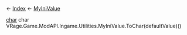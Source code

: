 ← [Index](Api-Index) ← [MyIniValue](VRage.Game.ModAPI.Ingame.Utilities.MyIniValue)

[char](System.Char) char VRage.Game.ModAPI.Ingame.Utilities.MyIniValue.ToChar(defaultValue)()